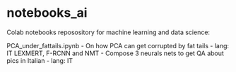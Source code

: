 # notebooks_ai
Colab notebooks reposository for machine learning and data science:

PCA_under_fattails.ipynb -  On how PCA can get corrupted by fat tails - lang: IT
LEXMERT, F-RCNN and NMT - Compose 3 neurals nets to get QA about pics in Italian - lang: IT
